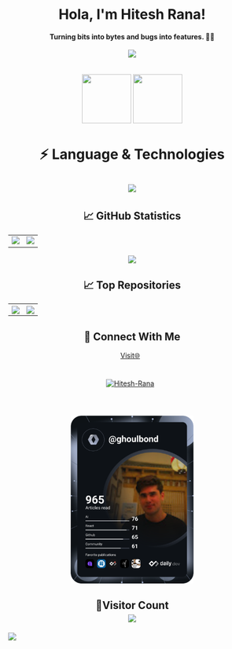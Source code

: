 <div align="center">
  <h1>Hola, I'm Hitesh Rana!</h1>
  <h4>Turning bits into bytes and bugs into features. 🐞👾</h4>
</div>

<p align="center">
  <a href="https://github.com/CodeWhiteWeb/CodeWhiteWeb">
    <img src="https://readme-typing-svg.herokuapp.com?color=%5689FBA0&center=true&vCenter=true&lines=Backend<3;DevOps;">
  </a>
</p>
<div align="center">
<br>
<img src = "https://user-images.githubusercontent.com/87887741/138137569-c03af614-7c08-43d8-b2ad-4ea28864022f.gif" width = "100" height = "100">
<img src="https://user-images.githubusercontent.com/87887741/138171656-80bfc204-e6c3-4a7d-83c2-5c003f671bf3.jpg" width = "100" height = "100">
<br/>
</div>

<!-- Language & Technology -->

<h1 align = "center">⚡ Language & Technologies</h1>
<h2 align="center">
<img src="https://skillicons.dev/icons?i=python,cpp,javascript,typescript,golang,java,html,css,scss,react,next,tailwind,fastapi,nodejs,express,redux,flask,git,github,linux,bash,mongo,redis,postgres,mysql,firebase,docker,kubernetes,aws,vercel">
</h2>

<!-- Github Statistics -->

<h2 align="center">📈 GitHub Statistics</h2>
<table align = "center">
<td>
  <img src="https://github-readme-stats.vercel.app/api?username=hitesh22rana&include_all_commits=true&count_private=true&show_icons=true&line_height=20&theme=synthwave"/>
</td>
<td>
  <img src="https://github-readme-stats.vercel.app/api/top-langs?username=hitesh22rana&langs_count=10&size_weight=0.5&count_weight=0.5&show_icons=true&locale=en&hide_progress=true&theme=synthwave" />
</td>
</table>

<p align="center">
<img align="center" src="https://github-readme-streak-stats.herokuapp.com/?user=hitesh22rana&theme=synthwave" />
</p>

<!-- Top Repositories -->

<h2 align="center">📈 Top Repositories</h2>
<table align = "center">
<td>
  <a href="https://github.com/hitesh22rana/ghoulbond">
    <img align="center" src="https://github-readme-stats.vercel.app/api/pin/?username=hitesh22rana&repo=ghoulbond&theme=synthwave" />
  </a>
</td>
<td>
<a href="https://github.com/hitesh22rana/Optysys">
  <img align="center" src="https://github-readme-stats.vercel.app/api/pin/?username=hitesh22rana&repo=Optysys&theme=synthwave" />
</a>
</td>
</table>

<!-- Connect With Me -->

<h2 align="center">🔗 Connect With Me</h2>
<div align="center">
  <a target="_blank" href="https://bio.link/hitesh22rana"\>Visit🌐</a>&nbsp;&nbsp;
</div>
<br/>
<div align="center" style="margin: 20px;">
  <a href="mailto:hitesh22rana@gmail.com?subject=Hello%20Hitesh,%20From%20Github"><img align="center" src="https://user-images.githubusercontent.com/91747922/145641534-6a83084f-2982-449d-9b06-64f8ec368f57.png" alt="Hitesh-Rana" height="35" width="45" /></a>&nbsp;&nbsp;
 </div>
 <br/>
 <div align="center" style="margin: 20px;">
   <a href="https://app.daily.dev/ghoulbond"><img src="https://github.com/hitesh22rana/hitesh22rana/blob/main/devcard.svg" width="250" alt="Hitesh Rana's Dev Card"/></a>
 </div>
 
<!-- Visitor Count -->

<h2 align = "center">👀Visitor Count<br>
<img align = "center" src="https://profile-counter.glitch.me/hitesh22rana/count.svg" />
</h2>
<img src="https://raw.githubusercontent.com/Trilokia/Trilokia/379277808c61ef204768a61bbc5d25bc7798ccf1/bottom_header.svg" />
